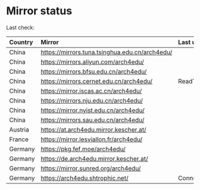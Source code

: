 <script src="./time.js"></script>
# Mirror status
Last check: <script type="text/javascript">localize(1755181551.7772694);</script>

|Country|Mirror|Last update|
|:------|:-----|:----------|
|China|https://mirrors.tuna.tsinghua.edu.cn/arch4edu/|<script type="text/javascript">localize(1755154178);</script>|
|China|https://mirrors.aliyun.com/arch4edu/|<script type="text/javascript">localize(1755154178);</script>|
|China|https://mirrors.bfsu.edu.cn/arch4edu/|<script type="text/javascript">localize(1755110829);</script>|
|China|https://mirrors.cernet.edu.cn/arch4edu/|ReadTimeout|
|China|https://mirror.iscas.ac.cn/arch4edu/|<script type="text/javascript">localize(1755154178);</script>|
|China|https://mirrors.nju.edu.cn/arch4edu/|<script type="text/javascript">localize(1755110829);</script>|
|China|https://mirror.nyist.edu.cn/arch4edu/|<script type="text/javascript">localize(1755110829);</script>|
|China|https://mirrors.sau.edu.cn/arch4edu/|<script type="text/javascript">localize(1755110829);</script>|
|Austria|https://at.arch4edu.mirror.kescher.at/|<script type="text/javascript">localize(1755154178);</script>|
|France|https://mirror.lesviallon.fr/arch4edu/|<script type="text/javascript">localize(1755154178);</script>|
|Germany|https://pkg.fef.moe/arch4edu/|<script type="text/javascript">localize(1755154178);</script>|
|Germany|https://de.arch4edu.mirror.kescher.at/|<script type="text/javascript">localize(1755154178);</script>|
|Germany|https://mirror.sunred.org/arch4edu/|<script type="text/javascript">localize(1755154178);</script>|
|Germany|https://arch4edu.shtrophic.net/|ConnectionError|

<script src="./tablefilter/tablefilter.js"></script>
<script src="./table.js"></script>